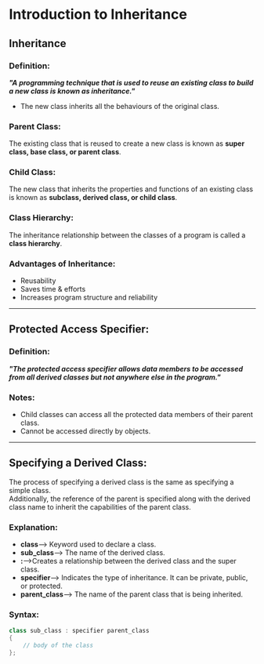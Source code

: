 # Introduction to Inheritance  

## **Inheritance**  
### **Definition:**  
_**"A programming technique that is used to reuse an existing class to build a new class is known as inheritance."**_  

* The new class inherits all the behaviours of the original class.  

### **Parent Class:**  
The existing class that is reused to create a new class is known as **super class, base class, or parent class**.  

### **Child Class:**  
The new class that inherits the properties and functions of an existing class is known as **subclass, derived class, or child class**.  

### **Class Hierarchy:**  
The inheritance relationship between the classes of a program is called a **class hierarchy**.  

### **Advantages of Inheritance:**  
* Reusability  
* Saves time & efforts  
* Increases program structure and reliability  

---

## **Protected Access Specifier:**  
### **Definition:**  
_**"The protected access specifier allows data members to be accessed from all derived classes but not anywhere else in the program."**_  

### Notes:  
* Child classes can access all the protected data members of their parent class.  
* Cannot be accessed directly by objects.  

---

## **Specifying a Derived Class:**  
The process of specifying a derived class is the same as specifying a simple class.  
Additionally, the reference of the parent is specified along with the derived class name to inherit the capabilities of the parent class.  

### Explanation:
* **class**--> Keyword used to declare a class.
* **sub_class**--> The name of the derived class.
* **:**-->Creates a relationship between the derived class and the super class.
* **specifier**--> Indicates the type of inheritance. It can be private, public, or protected.
* **parent_class**--> The name of the parent class that is being inherited.

### **Syntax:**  
```cpp
class sub_class : specifier parent_class
{
    // body of the class
};
